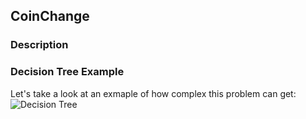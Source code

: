 ## CoinChange 

### Description 

### Decision Tree Example
Let's take a look at an exmaple of how complex this problem can get: 
![Decision Tree](https://user-images.githubusercontent.com/94495024/231309197-4f5e1e2c-97ec-4084-ac6c-b2cf4e9c5a60.jpg)



